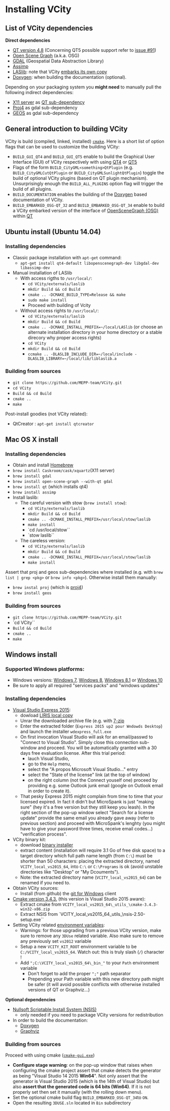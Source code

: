 # Installing VCity 

## List of VCity dependencies
**Direct dependencies**
 * [QT version 4.8](http://doc.qt.io/qt-4.8/) (Concerning QT5 possible support refer to [issue #91](https://github.com/MEPP-team/VCity/issues/91))
 * [Open Scene Graph](http://www.openscenegraph.org/) (a.k.a. OSG)
 * [GDAL](http://www.gdal.org/) (Geospatial Data Abstraction Library)
 * [Assimp](http://www.assimp.org)
 * [LASlib](https://github.com/LAStools/LAStools/tree/master/LASlib): note that VCity [embarks its own copy](https://github.com/MEPP-team/VCity/tree/master/externals/laslib)
 * [Doxygen](http://www.stack.nl/~dimitri/doxygen/index.html): when building the documentation (optional).

Depending on your packaging system you **might need** to manually pull the following indirect dependencies:
 * [X11 server](https://en.wikipedia.org/wiki/X_Window_System) as [QT sub-dependency](http://doc.qt.io/qt-4.8/requirements-x11.html)
 * [Proj4](https://github.com/OSGeo/proj.4/wiki) as gdal sub-dependency
 * [GEOS](https://trac.osgeo.org/geos/) as gdal sub-dependency

## General introduction to building VCity
VCity is build (compiled, linked, installed) [`cmake`](https://cmake.org/runningcmake/). Here is a short list of option flags that can be used to customize the building VCity:
 * `BUILD_GUI_QT4` and `BUILD_GUI_QT5` enable to build the Graphical User Interface (GUI) of VCity respectively with using [QT4](http://doc.qt.io/qt-4.8/) or [QT5](http://qt-project.org/qt5)
 * Flags of the form `BUILD_CityGML<something>QtPlugin` (e.g. `BUILD_CityGMLCutQtPlugin` or `BUILD_CityGMLSunlightQtPlugin`) toggle the build of optional VCity plugins (based on QT plugin mechanism). Unsurprisingly enough the `BUILD_ALL_PLUGINS` option flag will trigger the build of all plugins.
 * `BUILD_DOCUMENTATION` enables the building of the [Doxygen](http://www.doxygen.org/) based documentation of VCity.
 * `BUILD_EMBARKED_OSG-QT_32` and `BUILD_EMBARKED_OSG-QT_34` enable to build a VCity embarked version of the interface of [OpenSceneGraph (OSG)](http://www.openscenegraph.org/) within [QT](http://qt-project.org/)


## Ubuntu install (Ubuntu 14.04)
### Installing dependencies
 * Classic package installation with `apt-get` command:
    * `apt-get install qt4-default libopenscenegraph-dev libgdal-dev libassimp-dev`
 * Manual installation of LASlib
   * With access rigths to `/usr/local/`:
     * `cd VCity/externals/laslib`
     * `mkdir Build && cd Build`
     * `cmake .. -DCMAKE_BUILD_TYPE=Release && make`
     * `sudo make install`
     * Proceed with building of Vcity
   * Without access rights to `/usr/local/`:
     * `cd VCity/externals/laslib`
     * `mkdir Build && cd Build`
     * `cmake .. -DCMAKE_INSTALL_PREFIX=~/local/LASlib` (or choose an alternate installation directory in your home directory or a stable direcory why proper access rights)
     * `cd VCity`
     * `mkdir Build && cd Build`
     * `ccmake .. -DLASLIB_INCLUDE_DIR=~/local/include -DLASLIB_LIBRARY=~/local/lib/liblaslib.a`

### Building from sources
 * `git clone https://github.com/MEPP-team/VCity.git`
 * `cd VCity`
 * `Build && cd Build`
 * `cmake ..`
 * `make`

Post-install goodies (not VCity related):
 * QtCreator : `apt-get install qtcreator`

## Mac OS X install
### Installing dependencies
 * Obtain and install [Homebrew](http://brew.sh/)
 * `brew install Caskroom/cask/xquartz`(X11 server)
 * `brew install gdal`
 * `brew install open-scene-graph --with-qt gdal`
 * `brew install qt` (which installs qt4)
 * `brew install assimp`
 * Install laslib:
   * The careful version with stow (`brew install stow`):
     * `cd VCity/externals/laslib`
     * `mkdir Build && cd Build`
     * `cmake .. -DCMAKE_INSTALL_PREFIX=/usr/local/stow/laslib`
     * `make install`
     * `cd /usr/local/stow``
     * `stow laslib``
   * The careless version:
     * `cd VCity/externals/laslib`
     * `mkdir Build && cd Build`
     * `cmake .. -DCMAKE_INSTALL_PREFIX=/usr/local/stow/laslib`
     * `make install`

Assert that proj and geos sub-dependencies where installed (e.g. with `brew list | grep <pkg>` or `brew info <pkg>`). Otherwise install them manually:
 * `brew instal proj` (which is [proj4](https://github.com/OSGeo/proj.4/wiki))
 * `brew install geos`

### Building from sources
 * `git clone https://github.com/MEPP-team/VCity.git`
 * `cd VCity``
 * `Build && cd Build`
 * `cmake ..`
 * `make`

## Windows install
### Supported Windows platforms:
   * Windows versions: [Windows 7](https://en.wikipedia.org/wiki/Windows_7), [Windows 8](https://en.wikipedia.org/wiki/Windows_8), [Windows 8.1](https://en.wikipedia.org/wiki/Windows_8.1) or [Windows 10](https://en.wikipedia.org/wiki/Windows_10)
   * Be sure to apply all required "services packs" and "windows updates"

### Installing dependencies
 * [Visual Studio Express 2015](https://en.wikipedia.org/wiki/Microsoft_Visual_Studio_Express):
   * dowload [LIRIS local copy](https://download.gforge.liris.cnrs.fr/meppbin/windows/vs2015/Visual%20Studio%20Express%202015/Visual%20Studio%20Express%202015%20pour%20Windows%20Desktop.rar)
   * Unrar the downloaded archive file (e.g. with [7-zip](http://www.7-zip.org/)
   * Enter the extracted folder (`Express 2015 up2 pour Wndowds Desktop`) and launch the installer `wdexpress_full.exe`
   * On first invocation Visual Studio will ask for an email/passwd to "Connect to Visual Studio". Simply close this connection sub-window and proceed. You will be automatically granted with a 30 days free evaluation license. After this trial period: 
     * lauch Visual Studio,
     * go to the `Help` menu,
     * select the "A propos Microsoft Visual Studio..." entry
     * select the "State of the license" link (at the top of window)
     * on the right column (not the Connect youself one) proceed by providing e.g. some Outlook junk email (google on Outlook email in order to create it).
   * That pesky Express 2015 might complain from time to time that your licensed expired. In fact it didn't but MicroSpank is just "making sure" (hey it's a free version but they still keep you leash). In the right section of the pop-up window select "Search for a license update" provide the same email you already gave away (refer to previous section) and proceed with MicroSpank's lenghty (you might have to give your password three times, receive email codes...) "verification process".
 * VCity binary kit:
   * download [binary installer](https://download.gforge.liris.cnrs.fr/meppbin/windows/vs2015/VCITY/kits/VCITY_local_vs2015_64.7z)
   * extract content (installation will require 3.1 Go of free disk space) to a target directory which full path name length (from `C:\`) must be shorter than 50 characters: placing the extracted directory, named `VCITY_local_vs2015_64`,  into `C:\` or `C:\Programs` is ok (avoid unstable directories like "Desktop" or "My Dcouments").
   * Note: the extracted directory name (`VCITY_local_vs2015_64`) can be renamed if you need to.
 * Obtain VCity sources:
   * Install (from github) the [git for Windows](https://git-for-windows.github.io/) client
 * [Cmake version 3.4.3.](https://cmake.org/cmake/help/v3.4/release/3.4.html) (this version is Visual Studio 2015 aware):
   * Extract cmake from `VCITY_local_vs2015_64\_utils_\cmake-3.4.3-win32-x86.zip`
   * Extract NSIS from `VCITY_local_vs2015_64\_utils_\nsis-2.50-setup.exe``
 * Setting VCity related [environment variables](https://msdn.microsoft.com/en-us/library/windows/desktop/ms682653%28v=vs.85%29.aspx):
   * Warnings: for those upgrading from a previous VCity version, make sure to remove any `3DUse` related variable. Also make sure to remove any previously set `vs2012` variable
   * Setup a new `VCITY_KIT_ROOT` environment variable to be `C:/VCITY_local_vs2015_64`. Watch out: this is truly slash (`/`) character !
   * Add `";C:\VCITY_local_vs2015_64\_bin_"` to your `Path` environment variable
     * Don't forget to add the proper `";"` path separator
     * Prepending your Path variable with this new directory path might be safer (it will avoid possible conflicts with otherwise installed versions of QT or Graphviz...)

**Optional dependencies**
 * [Nullsoft Scriptable Install System (NSIS)](https://en.wikipedia.org/wiki/Nullsoft_Scriptable_Install_System)
   * only needed if you need to package VCity versions for redistribution
 * In order to build the documentation:
   * [Doxygen](http://www.stack.nl/~dimitri/doxygen/)
   * [Graphviz](http://www.graphviz.org/)


### Building from sources
Proceed with using cmake ([`cmake-gui.exe`](https://cmake.org/runningcmake/))
  * **Configure stage warning**: on the pop-up window that raises when configuring the cmake project assert that cmake detects the generator as being "Visual Studio 14 2015 **Win64**". Not only assert that the generator is Visual Studio 2015 (which is the 14th of Visual Studio) but also **assert that the generated code is 64 bits (Win64)**. If it is not properly set then set it manually (with the rolling down menu).
  * Set the optional cmake build flag `BUILD_EMBARKED_OSG-QT_34`to `ON`.
  * Open the resulting `3DUSE.sln` located in `Bin` subdirectory
